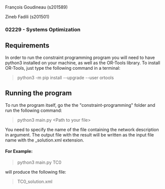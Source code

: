 François Goudineau (s201589)

Zineb Fadili (s201501)

### 02229 - Systems Optimization 
## Requirements
In order to run the constraint programming program you will need to have python3 installed on your machine, as well as the OR-Tools library.
To install OR-Tools, just type the following command in a terminal:
> python3 -m pip install --upgrade --user ortools

## Running the program
To run the program itself, go the the "constraint-programming" folder and run the following command:
> python3 main.py \<Path to your file\>

You need to specify the name of the file containing the network description in argument. The output file with the result will be written as the input file name with the _solution.xml extension.

#### For Example:
> python3 main.py TC0

will produce the following file:

> TC0_solution.xml